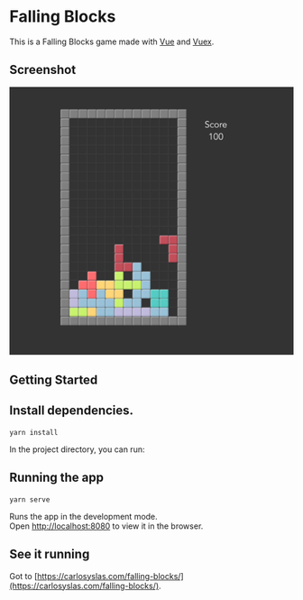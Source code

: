# Falling Blocks

This is a Falling Blocks game made with [Vue](https://vuejs.org/) and [Vuex](https://vuex.vuejs.org/).

## Screenshot

![Falling Blocks](./screenshot.png)

## Getting Started

## Install dependencies.

```
yarn install
```

In the project directory, you can run:

## Running the app

```
yarn serve
```

Runs the app in the development mode.<br>
Open [http://localhost:8080](http://localhost:8080) to view it in the browser.

## See it running

Got to [https://carlosyslas.com/falling-blocks/](https://carlosyslas.com/falling-blocks/).
